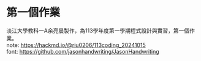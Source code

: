 # 第一個作業
淡江大學教科一A余亮晨製作，為113學年度第一學期程式設計與實習，第一個作業。</br>
note: https://hackmd.io/@riu0206/113coding_20241015</br>
font: https://github.com/jasonhandwriting/JasonHandwriting</br>
